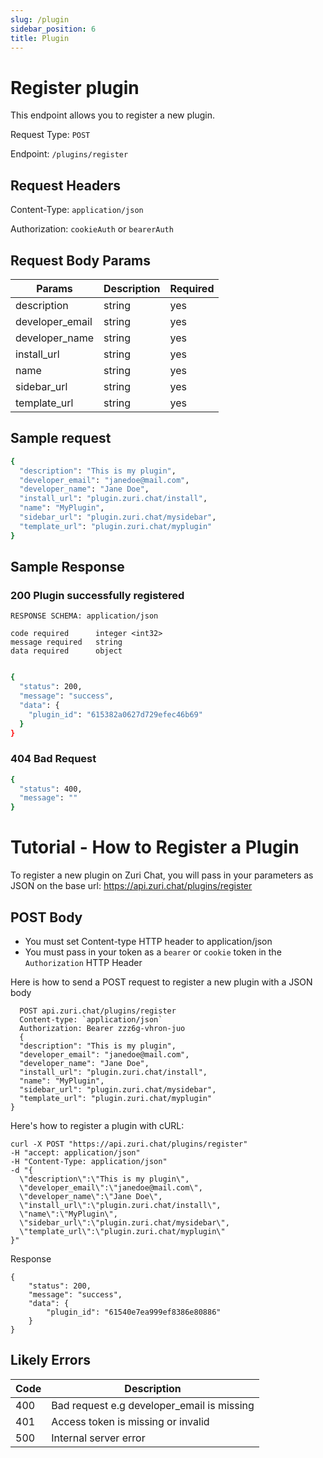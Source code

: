 ```yaml
---
slug: /plugin
sidebar_position: 6
title: Plugin
---
```


# Register plugin

This endpoint allows you to register a new plugin.


Request Type: `POST`

Endpoint: `/plugins/register`

## Request Headers
    
Content-Type: `application/json`

Authorization: `cookieAuth` or `bearerAuth`

    
## Request Body Params
Params| Description | Required
---------|----------|---------
 description | string | yes
developer_email | string | yes
developer_name | string | yes
install_url | string | yes
name | string | yes
sidebar_url | string | yes
template_url | string | yes


## Sample request

```sh
{
  "description": "This is my plugin",
  "developer_email": "janedoe@mail.com",
  "developer_name": "Jane Doe",
  "install_url": "plugin.zuri.chat/install",
  "name": "MyPlugin",
  "sidebar_url": "plugin.zuri.chat/mysidebar",
  "template_url": "plugin.zuri.chat/myplugin"
}
```

## Sample Response

### **200** Plugin successfully registered

```
RESPONSE SCHEMA: application/json

code required      integer <int32>
message required   string 
data required      object
```

```sh

{
  "status": 200,
  "message": "success",
  "data": {
    "plugin_id": "615382a0627d729efec46b69"
  }
}

```

### **404** Bad Request 

```sh
{
  "status": 400,
  "message": ""
}
```

# Tutorial - How to Register a Plugin

 To register a new plugin on Zuri Chat, you will pass in your parameters as JSON on the base url:  https://api.zuri.chat/plugins/register

  ## POST Body

  - You must set Content-type HTTP header to application/json
  - You must pass in your token as a `bearer` or `cookie` token in the `Authorization` HTTP Header


 Here is how to send a POST request to register a new plugin with a JSON body

```
  POST api.zuri.chat/plugins/register
  Content-type: `application/json`
  Authorization: Bearer zzz6g-vhron-juo
  {
  "description": "This is my plugin",
  "developer_email": "janedoe@mail.com",
  "developer_name": "Jane Doe",
  "install_url": "plugin.zuri.chat/install",
  "name": "MyPlugin",
  "sidebar_url": "plugin.zuri.chat/mysidebar",
  "template_url": "plugin.zuri.chat/myplugin"
}
```

Here's how to register a plugin with cURL:

```
curl -X POST "https://api.zuri.chat/plugins/register" 
-H "accept: application/json" 
-H "Content-Type: application/json" 
-d "{
  \"description\":\"This is my plugin\",
  \"developer_email\":\"janedoe@mail.com\",
  \"developer_name\":\"Jane Doe\",
  \"install_url\":\"plugin.zuri.chat/install\",
  \"name\":\"MyPlugin\",
  \"sidebar_url\":\"plugin.zuri.chat/mysidebar\",
  \"template_url\":\"plugin.zuri.chat/myplugin\"
}"

```

Response

```
{
    "status": 200,
    "message": "success",
    "data": {
        "plugin_id": "61540e7ea999ef8386e80886"
    }
}
```

## Likely Errors

Code| Description 
---------|----------
 400 | Bad request e.g developer_email is missing
401 | Access token is missing or invalid 
500 | Internal server error